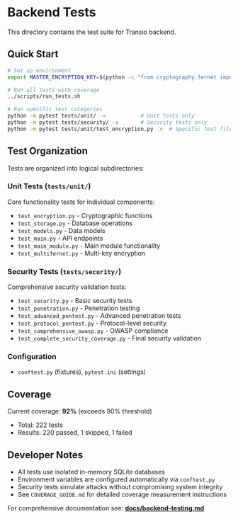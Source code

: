 # Backend Tests

This directory contains the test suite for Transio backend. 

## Quick Start

```bash
# Set up environment
export MASTER_ENCRYPTION_KEY=$(python -c "from cryptography.fernet import Fernet; print(Fernet.generate_key().decode())")

# Run all tests with coverage
../scripts/run_tests.sh

# Run specific test categories
python -m pytest tests/unit/ -v           # Unit tests only
python -m pytest tests/security/ -v       # Security tests only
python -m pytest tests/unit/test_encryption.py -v  # Specific test file
```

## Test Organization

Tests are organized into logical subdirectories:

### Unit Tests (`tests/unit/`)
Core functionality tests for individual components:
- `test_encryption.py` - Cryptographic functions
- `test_storage.py` - Database operations  
- `test_models.py` - Data models
- `test_main.py` - API endpoints
- `test_main_module.py` - Main module functionality
- `test_multifernet.py` - Multi-key encryption

### Security Tests (`tests/security/`)
Comprehensive security validation tests:
- `test_security.py` - Basic security tests
- `test_penetration.py` - Penetration testing
- `test_advanced_pentest.py` - Advanced penetration tests
- `test_protocol_pentest.py` - Protocol-level security
- `test_comprehensive_owasp.py` - OWASP compliance
- `test_complete_security_coverage.py` - Final security validation

### Configuration
- `conftest.py` (fixtures), `pytest.ini` (settings)

## Coverage

Current coverage: **92%** (exceeds 90% threshold)
- Total: 222 tests 
- Results: 220 passed, 1 skipped, 1 failed

## Developer Notes

- All tests use isolated in-memory SQLite databases
- Environment variables are configured automatically via `conftest.py`
- Security tests simulate attacks without compromising system integrity
- See `COVERAGE_GUIDE.md` for detailed coverage measurement instructions

For comprehensive documentation see: **[docs/backend-testing.md](../../docs/backend-testing.md)**